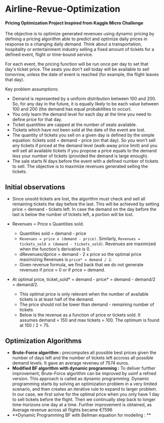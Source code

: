# Airline-Revue-Optimization
#### Pricing Optimization Project Inspired from Kaggle Micro Challenge

The objective is to optimize generated revenues using dynamic pricing by defining a pricing algorithm able to predict and optimize daily prices in response to a changing daily demand. Think about a transportation, hospitality or entertainment industry selling a fixed amount of tickets for a defined event, flight or time-bound service.

For each event, the pricing function will be run once per day to set that day's ticket price. The seats you don't sell today will be available to sell tomorrow, unless the date of event is reached (for example, the flight leaves that day).

Key problem assumptions:

* Demand is represented by a uniform distribution between 100 and 200. So, for any day in the future, it is equally likely to be each value between 100 and 200 (the demand has equal probabilities to occur).
* You only learn the demand level for each day at the time you need to define price for that day.
* Ticket quantities are capped at the number of seats available.
* Tickets which have not been sold at the date of the event are lost.
* The quantity of tickets you sell on a given day is defined by the simple equation: tickets sold = demand - price (on that day). So you won't sell any tickets if priced at the demand level (walk-away price limit) and you will sell all available tickets if you propose a price equals to the demand less your number of tickets (provided the demand is large enough).
* The sale starts N days before the event with a defined number of tickets to sell. The objective is to maximize revenues generated selling the tickets.

## Initial observations

- Since unsold tickets are lost, the algorithm must check and sell all remaining tickets the day before the last. This will be achieved by setting price = demand - tickets left. In case the demand on the day before the last is below the number of tickets left, a portion will be lost. 

- Revenues = Price x Quantities sold.
  - Quantities sold = demand - price
  - `Revenues = price x (demand - price)`. Similarly, `Revenues = tickets_sold x (demand - tickets_sold)`. Revenues are maximized when the function's derivative is 0.
  - dRevenues/dprice = demand - 2 x price so the optimal price maximizing Revenues is `price* = demand / 2`.
  - Given revenue formula, we find back that we do not generate revenues if price = 0 or if price = demand.
  
-  At optimal price, ticket_sold* = demand - price* = demand - demand/2 = demand/2.
    - This optimal price is only relevant when the number of available tickets is at least half of the demand.
    - The price should not be lower than demand - remaining number of tickets
    - Below is the revenue as a function of price or tickets sold. It assumes demand = 150 and max tickets = 100. The optimum is found at 150 / 2 = 75.

## Optimization Algorithms
* **Brute-Force algorithm :** precomputes all possible best prices given the number of days left and the number of tickets left accross all possible demand levels. It gave an average reveneu of 7574 euros. 
* **Modified BF algorithm with dynamic programming :** To deliver further improvement, Brute-Force algorithm can be improved by usinf a refned version. This approach is called as dynamic programming. Dynamic programming starts by solving an optimization problem in a very limited scenario, and then creates an iterative rule to expand to larger problem. In our case, we first solve for the optimal price when you only have 1 day to sell tickets before the flight. Then we continually step back to longer time-horizons one day at a time. Further improvement is obtained, as Average revenue across all flights became €7596
* **Dynamic Programming BF with Bellman equation for modeling : ** 
